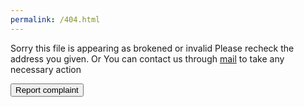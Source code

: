 ```yaml
---
permalink: /404.html
---
```


Sorry this file is appearing as brokened or invalid
Please recheck the address you given.
Or You can contact us through 
<a href="mailto:amalvelloorath+404@gmail.com">mail</a> to take any necessary action

<button onclick="report()">Report complaint</button>

<script>
var browserName = (function (agent) {        switch (true) {
            case agent.indexOf("edge") > -1: return "MS Edge";
            case agent.indexOf("edg/") > -1: return "Edge ( chromium based)";
            case agent.indexOf("opr") > -1 && !!window.opr: return "Opera";
            case agent.indexOf("chrome") > -1 && !!window.chrome: return "Chrome";
            case agent.indexOf("trident") > -1: return "MS IE";
            case agent.indexOf("firefox") > -1: return "Mozilla Firefox";
            case agent.indexOf("safari") > -1: return "Safari";
            default: return "other";
        }
    })(window.navigator.userAgent.toLowerCase());

var report404 = "https://docs.google.com/forms/d/e/1FAIpQLSf1yRZ_adkiL6GUpThfkVMCCz4gQOniB8QMH7dSCbS8ACprHg/viewform?usp=pp_url&entry.1149772094=" + window.location.href + "&entry.599624601=" + browserName;

function report() {
  location.href= report404;
}
</script>
